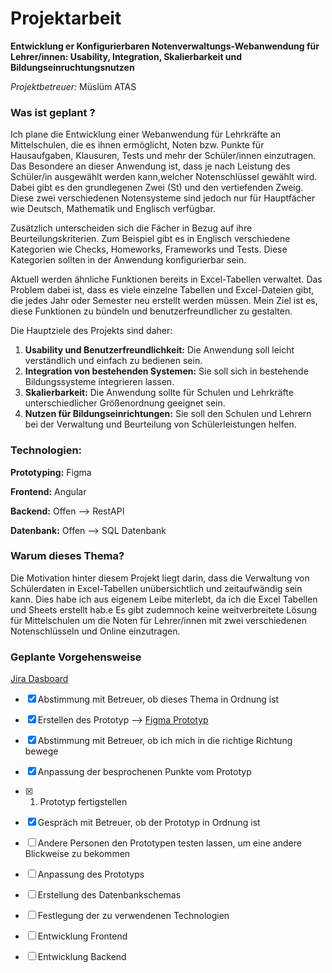 # Projektarbeit
**Entwicklung er Konfigurierbaren Notenverwaltungs-Webanwendung für Lehrer/innen: Usability, Integration, Skalierbarkeit und Bildungseinruchtungsnutzen**

*Projektbetreuer:* Müslüm ATAS

### Was ist geplant ?

Ich plane die Entwicklung einer Webanwendung für Lehrkräfte an Mittelschulen, die es ihnen ermöglicht, Noten bzw. Punkte für Hausaufgaben, Klausuren, Tests und mehr der Schüler/innen einzutragen. Das Besondere an dieser Anwendung ist, dass je nach Leistung des Schüler/in ausgewählt werden kann,welcher Notenschlüssel gewählt wird. Dabei gibt es den grundlegenen Zwei (St) und den vertiefenden Zweig. Diese zwei verschiedenen Notensysteme sind jedoch nur für Hauptfächer wie Deutsch, Mathematik und Englisch verfügbar.

Zusätzlich unterscheiden sich die Fächer in Bezug auf ihre Beurteilungskriterien. Zum Beispiel gibt es in Englisch verschiedene Kategorien wie Checks, Homeworks, Frameworks und Tests. Diese Kategorien sollten in der Anwendung konfigurierbar sein.

Aktuell werden ähnliche Funktionen bereits in Excel-Tabellen verwaltet. Das Problem dabei ist, dass es viele einzelne Tabellen und Excel-Dateien gibt, die jedes Jahr oder Semester neu erstellt werden müssen. Mein Ziel ist es, diese Funktionen zu bündeln und benutzerfreundlicher zu gestalten.

Die Hauptziele des Projekts sind daher:

1. **Usability und Benutzerfreundlichkeit:** Die Anwendung soll leicht verständlich und einfach zu bedienen sein.
2. **Integration von bestehenden Systemen:** Sie soll sich in bestehende Bildungssysteme integrieren lassen.
3. **Skalierbarkeit:** Die Anwendung sollte für Schulen und Lehrkräfte unterschiedlicher Größenordnung geeignet sein.
4. **Nutzen für Bildungseinrichtungen:** Sie soll den Schulen und Lehrern bei der Verwaltung und Beurteilung von Schülerleistungen helfen.

### Technologien:

**Prototyping:** Figma

**Frontend:** Angular

**Backend:** Offen --> RestAPI

**Datenbank:** Offen --> SQL Datenbank

### Warum dieses Thema?

Die Motivation hinter diesem Projekt liegt darin, dass die Verwaltung von Schülerdaten in Excel-Tabellen unübersichtlich und zeitaufwändig sein kann. Dies habe ich aus eigenem Leibe miterlebt, da ich die Excel Tabellen und Sheets erstellt hab.e Es gibt zudemnoch keine weitverbreitete Lösung für Mittelschulen um die Noten für Lehrer/innen mit zwei verschiedenen Notenschlüsseln und Online einzutragen.

### Geplante Vorgehensweise

[Jira Dasboard](https://sms-satteins-notenverwaltung.atlassian.net/jira/software/projects/SMS/boards/1)

- [x] Abstimmung mit Betreuer, ob dieses Thema in Ordnung ist
- [x] Erstellen des Prototyp --> [Figma Prototyp](https://www.figma.com/proto/LGT3Mv0mdv6fcyeLuuVoil/Moodle-Hauptschule?page-id=173%3A445&type=design&node-id=810-2435&viewport=210%2C783%2C0.56&t=eGwkYsUzexi1BvYV-1&scaling=scale-down&starting-point-node-id=782%3A8&mode=design)
- [x] Abstimmung mit Betreuer, ob ich mich in die richtige Richtung bewege
- [x] Anpassung der besprochenen Punkte vom Prototyp
- [x] 1. Prototyp fertigstellen
- [x] Gespräch mit Betreuer, ob der Prototyp in Ordnung ist
- [ ] Andere Personen den Prototypen testen lassen, um eine andere Blickweise zu bekommen
- [ ] Anpassung des Prototyps
- [ ] Erstellung des Datenbankschemas
- [ ] Festlegung der zu verwendenen Technologien
- [ ] Entwicklung Frontend
- [ ] Entwicklung Backend



